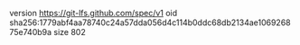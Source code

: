 version https://git-lfs.github.com/spec/v1
oid sha256:1779abf4aa78740c24a57dda056d4c114b0ddc68db2134ae106926875e740b9a
size 802
